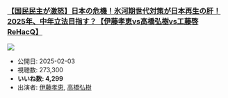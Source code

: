 ### [【国民民主が激怒】日本の危機！氷河期世代対策が日本再生の肝！2025年、中年立法目指す？【伊藤孝恵vs高橋弘樹vs工藤啓ReHacQ】](https://www.youtube.com/watch?v=HQgNpXwglmA)
[![](https://img.youtube.com/vi/HQgNpXwglmA/sddefault.jpg)](https://www.youtube.com/watch?v=HQgNpXwglmA)
-   公開日: 2025-02-03
-   視聴数: 273,300
-   **いいね数: 4,299**
-   出演者: [伊藤孝恵](/rehacq_fan/people/伊藤孝恵 "wikilink"), [高橋弘樹](/rehacq_fan/people/高橋弘樹 "wikilink")
